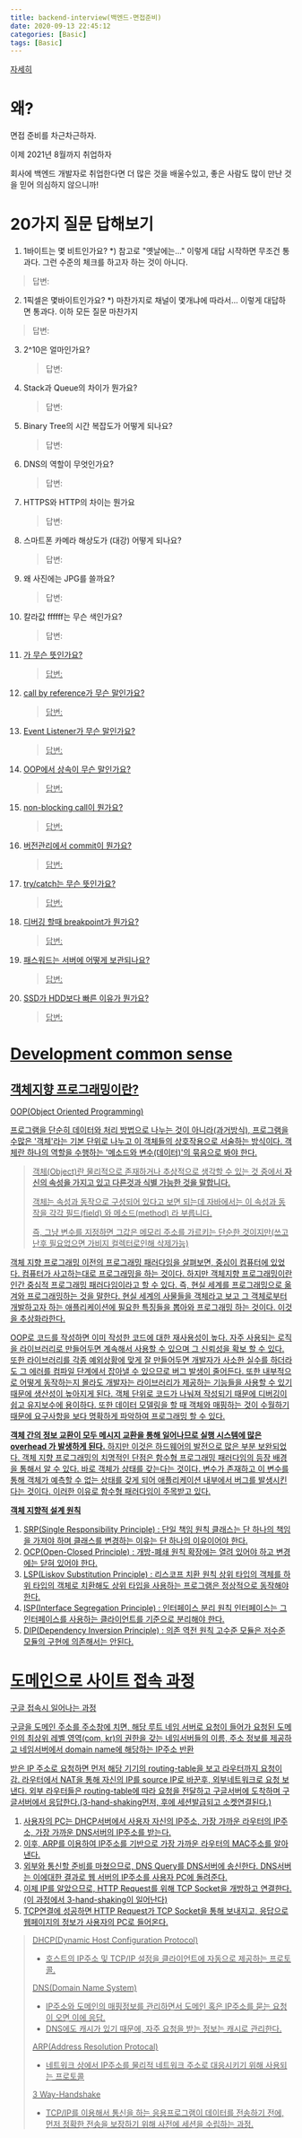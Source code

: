 ```yaml
---
title: backend-interview(백엔드-면접준비)
date: 2020-09-13 22:45:12
categories: [Basic]
tags: [Basic]
---
```


[자세히](https://github.com/JaeYeopHan/Interview_Question_for_Beginner#what-is-this?)

# 왜?

면접 준비를 차근차근하자.

이제 2021년 8월까지 취업하자

회사에 백엔드 개발자로 취업한다면 더 많은 것을 배울수있고, 좋은 사람도 많이 만난 것을 믿어 의심하지 않으니까!



# 20가지 질문 답해보기

1. 1바이트는 몇 비트인가요?
  *) 참고로 "옛날에는..." 이렇게 대답 시작하면 무조건 통과다. 그런 수준의 체크를 하고자 하는 것이 아니다.

  >답변:
  >
  >

2. 1픽셀은 몇바이트인가요?
  *) 마찬가지로 채널이 몇개냐에 따라서... 이렇게 대답하면 통과다. 이하 모든 질문 마찬가지

  > 답변:
  >
  > 

3. 2^10은 얼마인가요?

   > 답변:

4. Stack과 Queue의 차이가 뭔가요?

   > 답변:
   >
   > 

5. Binary Tree의 시간 복잡도가 어떻게 되나요?

   > 답변:

6. DNS의 역할이 무엇인가요?

   > 답변:

7. HTTPS와 HTTP의 차이는 뭔가요

   > 답변:

8. 스마트폰 카메라 해상도가 (대강) 어떻게 되나요?

   > 답변:

9. 왜 사진에는 JPG를 쓸까요?

   > 답변:

10. 칼라값 ffffff는 무슨 색인가요?

    > 답변:

11. <a href>가 무슨 뜻인가요?

    > 답변:

12. call by reference가 무슨 말인가요?

    > 답변:

13. Event Listener가 무슨 말인가요?

    > 답변:

14. OOP에서 상속이 무슨 말인가요?

    > 답변:

15. non-blocking call이 뭔가요?

    > 답변:

16. 버전관리에서 commit이 뭔가요?

    > 답변:

17. try/catch는 무슨 뜻인가요?

    > 답변:

18. 디버깅 할때 breakpoint가 뭔가요?

    > 답변:

19. 패스워드는 서버에 어떻게 보관되나요?

    > 답변:

20. SSD가 HDD보다 빠른 이유가 뭔가요?

    > 답변:



# Development common sense

## 객체지향 프로그래밍이란? 

OOP(Object Oriented Programming)

프로그램을 단순히 데이터와 처리 방법으로 나누는 것이 아니라(과거방식), 프로그램을 수많은 '객체'라는 기본 단위로 나누고 이 객체들의 상호작용으로 서술하는 방식이다. 객체란 하나의 역할을 수행하는 '메소드와 변수(데이터)'의 묶음으로 봐야 한다.

> 객체(Object)란 물리적으로 존재하거나 추상적으로 생각할 수 있는 것 중에서 __자신의 속성을 가지고 있고 다른것과 식별 가능한 것을 말합니다.__
>
> 객체는 속성과 동작으로 구성되어 있다고 보면 되는데 자바에서는 이 속성과 동작을 각각 필드(field) 와 메소드(method) 라 부릅니다. 
>
> 즉, 그냥 변수를 지정하면 그값은 메모리 주소를 가르키는 단순한 것이지만(쓰고난후 필요없으면 가비지 컬렉터로인해 삭제가능)

객체 지향 프로그래밍 이전의 프로그래밍 패러다임을 살펴보면, 중심이 컴퓨터에 있었다. 컴퓨터가 사고하는대로 프로그래밍을 하는 것이다. 하지만 객체지향 프로그래밍이란 인간 중심적 프로그래밍 패러다임이라고 할 수 있다. 즉, 현실 세계를 프로그래밍으로 옮겨와 프로그래밍하는 것을 말한다. 현실 세계의 사물들을 객체라고 보고 그 객체로부터 개발하고자 하는 애플리케이션에 필요한 특징들을 뽑아와 프로그래밍 하는 것이다. 이것을 추상화라한다.

OOP로 코드를 작성하면 이미 작성한 코드에 대한 재사용성이 높다. 자주 사용되는 로직을 라이브러리로 만들어두면 계속해서 사용할 수 있으며 그 신뢰성을 확보 할 수 있다. 또한 라이브러리를 각종 예외상황에 맞게 잘 만들어두면 개발자가 사소한 실수를 하더라도 그 에러를 컴파일 단계에서 잡아낼 수 있으므로 버그 발생이 줄어든다. 또한 내부적으로 어떻게 동작하는지 몰라도 개발자는 라이브러리가 제공하는 기능들을 사용할 수 있기 때문에 생산성이 높아지게 된다. 객체 단위로 코드가 나눠져 작성되기 때문에 디버깅이 쉽고 유지보수에 용이하다. 또한 데이터 모델링을 할 때 객체와 매핑하는 것이 수월하기 때문에 요구사항을 보다 명확하게 파악하여 프로그래밍 할 수 있다.

__객체 간의 정보 교환이 모두 메시지 교환을 통해 일어나므로 실행 시스템에 많은 overhead 가 발생하게 된다.__ 하지만 이것은 하드웨어의 발전으로 많은 부분 보완되었다. 객체 지향 프로그래밍의 치명적인 단점은 함수형 프로그래밍 패러다임의 등장 배경을 통해서 알 수 있다. 바로 객체가 상태를 갖는다는 것이다. 변수가 존재하고 이 변수를 통해 객체가 예측할 수 없는 상태를 갖게 되어 애플리케이션 내부에서 버그를 발생시킨다는 것이다. 이러한 이유로 함수형 패러다임이 주목받고 있다.

__객체 지향적 설계 원칙__

1. SRP(Single Responsibility Principle) : 단일 책임 원칙
   클래스는 단 하나의 책임을 가져야 하며 클래스를 변경하는 이유는 단 하나의 이유이어야 한다.
2. OCP(Open-Closed Principle) : 개방-폐쇄 원칙
   확장에는 열려 있어야 하고 변경에는 닫혀 있어야 한다.
3. LSP(Liskov Substitution Principle) : 리스코프 치환 원칙
   상위 타입의 객체를 하위 타입의 객체로 치환해도 상위 타입을 사용하는 프로그램은 정상적으로 동작해야 한다.
4. ISP(Interface Segregation Principle) : 인터페이스 분리 원칙
   인터페이스는 그 인터페이스를 사용하는 클라이언트를 기준으로 분리해야 한다.
5. DIP(Dependency Inversion Principle) : 의존 역전 원칙
   고수준 모듈은 저수준 모듈의 구현에 의존해서는 안된다.

























































# 도메인으로 사이트 접속 과정

구글 접속시 일어나는 과정

구글을 도메인 주소를 주소창에 치면, 해당 루트 네임 서버로 요청이 들어가 요청된 도메인의 최상위 레벨 영역(com, kr)의 권한을 갖는 네임서버들의 이름, 주소 정보를 제공하고 네임서버에서 domain name에 해당하는 IP주소 반환

받은 IP 주소로 요청하면 먼저 해당 기기의 routing-table을 보고 라우터까지 요청이 감. 라우터에서 NAT을 통해 자신의 IP를 source IP로 바꾼후, 외부네트워크로 요청 보낸다. 외부 라우터들은 routing-table에 따라 요청을 전달하고 구글서버에 도착하며 구글서버에서 응답한다.(3-hand-shaking먼저, 후에 세션발급되고 소켓연결된다.) 

1. 사용자의 PC는 DHCP서버에서 사용자 자신의 IP주소, 가장 가까운 라우터의 IP주소, 가장 가까운 DNS서버의 IP주소를 받는다.
2. 이후, ARP를 이용하여 IP주소를 기반으로 가장 가까운 라우터의 MAC주소를 알아낸다.
3. 외부와 통신할 준비를 마쳤으므로, DNS Query를 DNS서버에 송신한다. DNS서버는 이에대한 결과로 웹 서버의 IP주소를 사용자 PC에 돌려준다.
4. 이제 IP를 알았으므로, HTTP Request를 위해 TCP Socket을 개방하고 연결한다.(이 과정에서 3-hand-shaking이 일어난다)
5. TCP연결에 성공하면 HTTP Request가 TCP Socket을 통해 보내지고, 응답으로 웹페이지의 정보가 사용자의 PC로 들어온다.

> DHCP(Dynamic Host Configuration Protocol)
>
> - 호스트의 IP주소 및 TCP/IP 설정을 클라이언트에 자동으로 제공하는 프로토콜.
>
> DNS(Domain Name System)
>
> - IP주소와 도메인의 매핑정보를 관리하면서 도메인 혹은 IP주소를 묻는 요청이 오면 이에 응답.
> - DNS에도 캐시가 있기 때문에, 자주 요청을 받는 정보는 캐시로 관리한다.
>
> ARP(Address Resolution Protocal)
>
> - 네트워크 상에서 IP주소를 물리적 네트워크 주소로 대응시키기 위해 사용되는 프로토콜
>
> 3 Way-Handshake
>
> - TCP/IP를 이용해서 통신을 하는 응용프로그램이 데이터를 전송하기 전에, 먼저 정확한 전송을 보장하기 위해 사전에 세션을 수립하는 과정.

 

